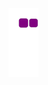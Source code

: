 ![snake gif](https://github.com/Medonca09/Medonca09/blob/output/github-contribution-grid-snake.gif)
